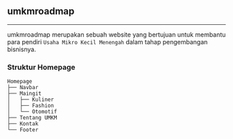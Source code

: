 ## umkmroadmap

<hr>

umkmroadmap merupakan sebuah website yang bertujuan untuk membantu para pendiri `Usaha Mikro Kecil Menengah` dalam tahap pengembangan bisnisnya.


### Struktur Homepage
```angular2html
Homepage
├── Navbar
├── Maingit 
│   ├── Kuliner
│   ├── Fashion
│   └── Otomotif
├── Tentang UMKM
├── Kontak
└── Footer
```
